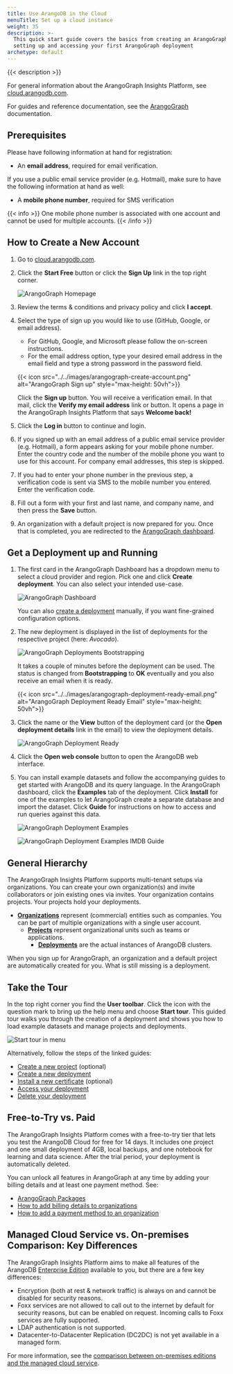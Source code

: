 ```yaml
---
title: Use ArangoDB in the Cloud
menuTitle: Set up a cloud instance
weight: 35
description: >-
  This quick start guide covers the basics from creating an ArangoGraph account to
  setting up and accessing your first ArangoGraph deployment
archetype: default
---
```

{{< description >}}

For general information about the ArangoGraph Insights Platform, see
[cloud.arangodb.com](https://cloud.arangodb.com/home?utm_source=docs&utm_medium=cluster_pages&utm_campaign=docs_traffic).

For guides and reference documentation, see the [ArangoGraph](../arangograph/_index.md) documentation.

## Prerequisites

Please have following information at hand for registration:

- An **email address**, required for email verification.

If you use a public email service provider (e.g. Hotmail), make sure to have
the following information at hand as well:

- A **mobile phone number**, required for SMS verification

{{< info >}}
One mobile phone number is associated with one account and cannot be
used for multiple accounts.
{{< /info >}}

## How to Create a New Account

1. Go to [cloud.arangodb.com](https://cloud.arangodb.com/home?utm_source=docs&utm_medium=cluster_pages&utm_campaign=docs_traffic).
2. Click the __Start Free__ button or click the __Sign Up__ link in the top
   right corner.

   ![ArangoGraph Homepage](../../images/arangograph-homepage.png)

3. Review the terms & conditions and privacy policy and click __I accept__.
4. Select the type of sign up you would like to use (GitHub, Google, or
   email address).
   - For GitHub, Google, and Microsoft please follow the on-screen instructions.
   - For the email address option, type your desired email address in the
     email field and type a strong password in the password field.

   {{< icon src="../../images/arangograph-create-account.png" alt="ArangoGraph Sign up" style="max-height: 50vh">}}

   Click the __Sign up__ button. You will receive a verification email. In that
   mail, click the __Verify my email address__ link or button.
   It opens a page in the ArangoGraph Insights Platform that says __Welcome back!__
5. Click the __Log in__ button to continue and login.
6. If you signed up with an email address of a public email service provider (e.g. Hotmail),
   a form appears asking for your mobile phone number. Enter the country code
   and the number of the mobile phone you want to use for this account.
   For company email addresses, this step is skipped.
7. If you had to enter your phone number in the previous step, a verification
   code is sent via SMS to the mobile number you entered. Enter the
   verification code.
8. Fill out a form with your first and last name, and company
   name, and then press the __Save__ button.
9. An organization with a default project is now prepared for you.
   Once that is completed, you are redirected to the
   [ArangoGraph dashboard](https://cloud.arangodb.com/dashboard).

## Get a Deployment up and Running

1. The first card in the ArangoGraph Dashboard has a dropdown menu to select a cloud
   provider and region. Pick one and click __Create deployment__. You can also select
   your intended use-case.

   ![ArangoGraph Dashboard](../../images/arangograph-dashboard-free-tier.png)

   You can also [create a deployment](../arangograph/deployments/_index.md#how-to-create-a-new-deployment)
   manually, if you want fine-grained configuration options.
2. The new deployment is displayed in the list of deployments for the 
   respective project (here: _Avocado_).

   ![ArangoGraph Deployments Bootstrapping](../../images/arangograph-deployments-bootstrapping.png)

   It takes a couple of minutes before the deployment can be used. The status
   is changed from __Bootstrapping__ to __OK__ eventually and you also
   receive an email when it is ready.

   {{< icon src="../../images/arangograph-deployment-ready-email.png" alt="ArangoGraph Deployment Ready Email" style="max-height: 50vh">}}

3. Click the name or the **View** button of the deployment card (or the
   __Open deployment details__ link in the email) to view the deployment
   details.

   ![ArangoGraph Deployment Ready](../../images/arangograph-deployment-ready.png)

4. Click the __Open web console__ button to open the ArangoDB web interface.

5. You can install example datasets and follow the accompanying guides to get
   started with ArangoDB and its query language. In the ArangoGraph dashboard, click
   the __Examples__ tab of the deployment. Click __Install__ for one of the
   examples to let ArangoGraph create a separate database and import the dataset.
   Click __Guide__ for instructions on how to access and run queries against
   this data.

   ![ArangoGraph Deployment Examples](../../images/arangograph-deployment-examples.png)

   ![ArangoGraph Deployment Examples IMDB Guide](../../images/arangograph-deployment-examples-imdb-guide.png)

## General Hierarchy

The ArangoGraph Insights Platform supports multi-tenant setups via organizations.
You can create your own organization(s) and invite collaborators or join
existing ones via invites. Your organization contains projects.
Your projects hold your deployments.

- [**Organizations**](../arangograph/organizations/_index.md)
  represent (commercial) entities such as companies.
  You can be part of multiple organizations with a single user account.
  - [**Projects**](../arangograph/projects.md)
    represent organizational units such as teams or applications.
    - [**Deployments**](../arangograph/deployments/_index.md)
      are the actual instances of ArangoDB clusters.

When you sign up for ArangoGraph, an organization and a default project are
automatically created for you. What is still missing is a deployment.

## Take the Tour

In the top right corner you find the __User toolbar__. Click the icon with the
question mark to bring up the help menu and choose __Start tour__. This guided
tour walks you through the creation of a deployment and shows you how to load
example datasets and manage projects and deployments.

![Start tour in menu](../../images/arangograph-tour-start.png)

Alternatively, follow the steps of the linked guides:
- [Create a new project](../arangograph/projects.md#how-to-create-a-new-project) (optional)
- [Create a new deployment](../arangograph/deployments/_index.md#how-to-create-a-new-deployment)
- [Install a new certificate](../arangograph/security-and-access-control/x-509-certificates.md) (optional)
- [Access your deployment](../arangograph/deployments/_index.md#how-to-access-your-deployment)
- [Delete your deployment](../arangograph/deployments/_index.md#how-to-delete-a-deployment)

## Free-to-Try vs. Paid

The ArangoGraph Insights Platform comes with a free-to-try tier that lets you test
the ArangoDB Cloud for free for 14 days. It includes one project and one small
deployment of 4GB, local backups, and one notebook for learning and data science.
After the trial period, your deployment is automatically deleted.

You can unlock all features in ArangoGraph at any time by adding 
your billing details and at least one payment method. See:
- [ArangoGraph Packages](../arangograph/organizations/_index.md#arangograph-packages)
- [How to add billing details to organizations](../arangograph/organizations/billing.md#how-to-add-billing-details)
- [How to add a payment method to an organization](../arangograph/organizations/billing.md#how-to-add-a-payment-method)

## Managed Cloud Service vs. On-premises Comparison: Key Differences

The ArangoGraph Insights Platform aims to make all features of the ArangoDB
[Enterprise Edition](../introduction/features/enterprise-edition.md) available to you, but
there are a few key differences:

- Encryption (both at rest & network traffic) is always on and cannot be
  disabled for security reasons.
- Foxx services are not allowed to call out to the internet by default for
  security reasons, but can be enabled on request.
  Incoming calls to Foxx services are fully supported.
- LDAP authentication is not supported.
- Datacenter-to-Datacenter Replication (DC2DC) is not yet available in a
  managed form.

For more information, see the [comparison between on-premises editions and the managed cloud service](https://www.arangodb.com/subscriptions/).
